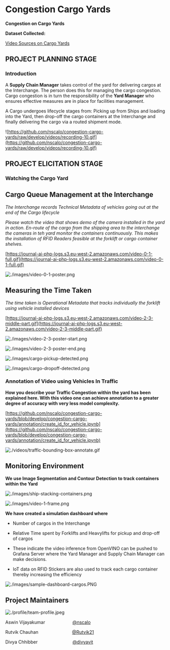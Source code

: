 # Congestion Cargo Yards

**Congestion on Cargo Yards**

**Dataset Collected:**

[Video Sources on Cargo Yards](https://drive.google.com/drive/folders/1nr89DsZTsAv2hEciM6e6UEqJhYKa2ToT?usp=sharing)

## PROJECT PLANNING STAGE

### Introduction

A **Supply Chain Manager** takes control of the yard for delivering cargos at the Interchange. The person does this for managing the cargo congestion. Cargo congestion is in turn the responsibility of the **Yard Manager** who ensures effective measures are in place for facilities management. 

A Cargo undergoes lifecycle stages from: Picking up from Ships and loading into the Yard, then drop-off the cargo containers at the Interchange and finally delivering the cargo via a routed shipment mode. 

![https://github.com/nscalo/congestion-cargo-yards/raw/develop/videos/recording-10.gif](https://github.com/nscalo/congestion-cargo-yards/raw/develop/videos/recording-10.gif)

## PROJECT ELICITATION STAGE

### Watching the Cargo Yard

**Cargo Queue Management at the Interchange**
---------------------------------------------

_The Interchange records Technical Metadata of vehicles going out at the end of the Cargo lifecycle_

_Please watch the video that shows demo of the camera installed in the yard in action. En-route of the cargo from the shipping area to the interchange the cameras in teh yard monitor the containers continuously. This makes the installation of RFID Readers feasible at the forklift or cargo container shelves._

[https://journal-ai-php-logs.s3.eu-west-2.amazonaws.com/video-0-1-full.gif](https://journal-ai-php-logs.s3.eu-west-2.amazonaws.com/video-0-1-full.gif)

![./images/video-0-1-poster.png](./images/video-0-1-poster.png)

**Measuring the Time Taken**
----------------------------

_The time taken is Operational Metadata that tracks individually the forklift using vehicle installed devices_

[https://journal-ai-php-logs.s3.eu-west-2.amazonaws.com/video-2-3-middle-part.gif](https://journal-ai-php-logs.s3.eu-west-2.amazonaws.com/video-2-3-middle-part.gif)

![./images/video-2-3-poster-start.png](./images/video-2-3-poster-start.png)

![./images/video-2-3-poster-end.png](./images/video-2-3-poster-end.png)

![./images/cargo-pickup-detected.png](./images/cargo-pickup-detected.png)

![./images/cargo-dropoff-detected.png](./images/cargo-dropoff-detected.png)

### Annotation of Video using Vehicles In Traffic

**How you describe your Traffic Congestion within the yard has been explained here. With this video one can achieve annotation to a greater degree of accuracy with very less model complexity.**

[https://github.com/nscalo/congestion-cargo-yards/blob/develop/congestion-cargo-yards/annotation/create_id_for_vehicle.ipynb](https://github.com/nscalo/congestion-cargo-yards/blob/develop/congestion-cargo-yards/annotation/create_id_for_vehicle.ipynb)

![./videos/traffic-bounding-box-annotate.gif](./videos/traffic-bounding-box-annotate.gif)

**Monitoring Environment**
--------------------------

**We use Image Segmentation and Contour Detection to track containers within the Yard**

![./images/ship-stacking-containers.png](./images/ship-stacking-containers.png)

![./images/video-1-frame.png](./images/video-1-frame.png)

**We have created a simulation dashboard where**

- Number of cargos in the Interchange

- Relative Time spent by Forklifts and Heavylifts for pickup and drop-off of cargos

- These indicate the video inference from OpenVINO can be pushed to Grafana Server where the Yard Manager and Supply Chain Manager can make decisions. 

- IoT data on RFID Stickers are also used to track each cargo container thereby increasing the efficiency

![./images/sample-dashboard-cargos.PNG](./images/sample-dashboard-cargos.PNG)

**Project Maintainers**
-----------------------

![./profile/team-profile.jpeg](./profile/team-profile.jpeg)

Aswin Vijayakumar &nbsp;&nbsp;&nbsp;&nbsp;&nbsp;&nbsp;&nbsp;&nbsp;&nbsp;&nbsp;&nbsp;&nbsp;&nbsp;&nbsp;&nbsp;&nbsp;&nbsp;&nbsp;&nbsp;&nbsp; [@nscalo](https://github.com/nscalo)

Rutvik Chauhan &nbsp;&nbsp;&nbsp;&nbsp;&nbsp;&nbsp;&nbsp;&nbsp;&nbsp;&nbsp;&nbsp;&nbsp;&nbsp;&nbsp;&nbsp;&nbsp;&nbsp;&nbsp;&nbsp;&nbsp;&nbsp;&nbsp;&nbsp;&nbsp;&nbsp; [@Rutvik21](https://github.com/Rutvik21)

Divya Chhibber &nbsp;&nbsp;&nbsp;&nbsp;&nbsp;&nbsp;&nbsp;&nbsp;&nbsp;&nbsp;&nbsp;&nbsp;&nbsp;&nbsp;&nbsp;&nbsp;&nbsp;&nbsp;&nbsp;&nbsp;&nbsp;&nbsp;&nbsp;&nbsp;&nbsp;&nbsp; [@divyavit](https://github.com/divyavit)

